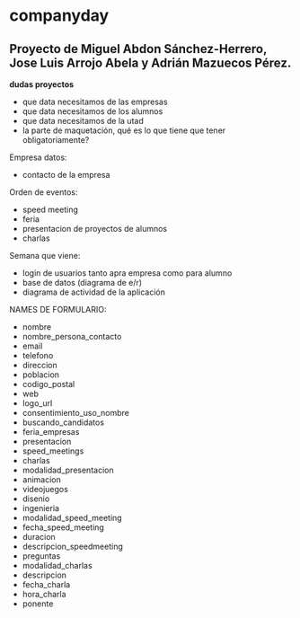 # companyday
## Proyecto de Miguel Abdon Sánchez-Herrero, Jose Luis Arrojo Abela y Adrián Mazuecos Pérez.




**dudas proyectos**

- que data necesitamos de las empresas
- que data necesitamos de los alumnos
- que data necesitamos de la utad
- la parte de maquetación, qué es lo que tiene que tener obligatoriamente?

Empresa datos:

- contacto de la empresa

Orden de eventos:

- speed meeting
- feria
- presentacion de proyectos de alumnos
- charlas

Semana que viene:

- login de usuarios tanto apra empresa como para alumno
- base de datos (diagrama de e/r)
- diagrama de actividad de la aplicación

NAMES DE FORMULARIO:

- nombre
- nombre_persona_contacto
- email
- telefono
- direccion
- poblacion
- codigo_postal
- web
- logo_url
- consentimiento_uso_nombre
- buscando_candidatos
- feria_empresas
- presentacion
- speed_meetings
- charlas
- modalidad_presentacion
- animacion
- videojuegos
- disenio
- ingenieria
- modalidad_speed_meeting
- fecha_speed_meeting
- duracion
- descripcion_speedmeeting
- preguntas
- modalidad_charlas
- descripcion
- fecha_charla
- hora_charla
- ponente